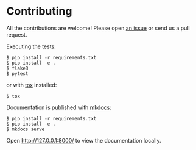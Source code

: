 Contributing
============

All the contributions are welcome! Please open [an
issue](https://github.com/theskumar/python-dotenv/issues/new) or send us
a pull request.

Executing the tests:

    $ pip install -r requirements.txt
    $ pip install -e .
    $ flake8
    $ pytest

or with [tox](https://pypi.org/project/tox/) installed:

    $ tox


Documentation is published with [mkdocs]():

```shell
$ pip install -r requirements.txt
$ pip install -e .
$ mkdocs serve
```

Open http://127.0.0.1:8000/ to view the documentation locally.

